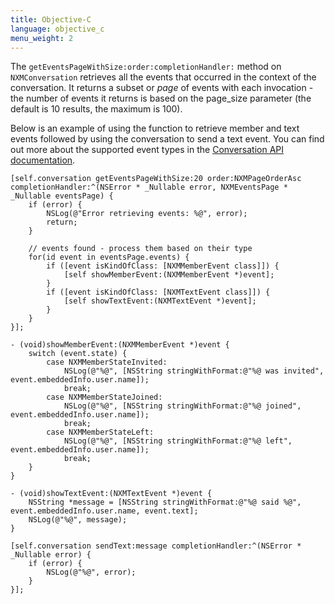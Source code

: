 ```yaml
---
title: Objective-C
language: objective_c
menu_weight: 2
---
```


The `getEventsPageWithSize:order:completionHandler:` method on `NXMConversation` retrieves all the events that occurred in the context of the conversation. It returns a subset or _page_ of events with each invocation - the number of events it returns is based on the page_size parameter (the default is 10 results, the maximum is 100).

Below is an example of using the function to retrieve member and text events followed by using the conversation to send a text event. You can find out more about the supported event types in the [Conversation API documentation](/conversation/concepts/event).

```objective_c
[self.conversation getEventsPageWithSize:20 order:NXMPageOrderAsc completionHandler:^(NSError * _Nullable error, NXMEventsPage * _Nullable eventsPage) {
    if (error) {
        NSLog(@"Error retrieving events: %@", error);
        return;
    }
    
    // events found - process them based on their type
    for(id event in eventsPage.events) {
        if ([event isKindOfClass: [NXMMemberEvent class]]) {
            [self showMemberEvent:(NXMMemberEvent *)event];
        }
        if ([event isKindOfClass: [NXMTextEvent class]]) {
            [self showTextEvent:(NXMTextEvent *)event];
        }
    }
}];

- (void)showMemberEvent:(NXMMemberEvent *)event {
    switch (event.state) {
        case NXMMemberStateInvited:
            NSLog(@"%@", [NSString stringWithFormat:@"%@ was invited", event.embeddedInfo.user.name]);
            break;
        case NXMMemberStateJoined:
            NSLog(@"%@", [NSString stringWithFormat:@"%@ joined", event.embeddedInfo.user.name]);
            break;
        case NXMMemberStateLeft:
            NSLog(@"%@", [NSString stringWithFormat:@"%@ left", event.embeddedInfo.user.name]);
            break;
    }
}

- (void)showTextEvent:(NXMTextEvent *)event {
    NSString *message = [NSString stringWithFormat:@"%@ said %@", event.embeddedInfo.user.name, event.text];
    NSLog(@"%@", message);
}
```

```objective_c
[self.conversation sendText:message completionHandler:^(NSError * _Nullable error) {
    if (error) {
        NSLog(@"%@", error);
    }
}];
```